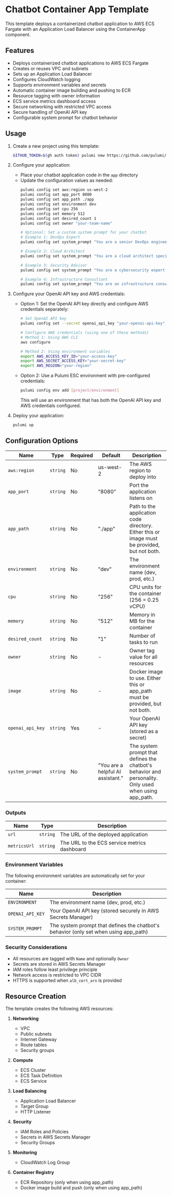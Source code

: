 # Chatbot Container App Template

This template deploys a containerized chatbot application to AWS ECS Fargate with an Application Load Balancer using the ContainerApp component.

## Features

- Deploys containerized chatbot applications to AWS ECS Fargate
- Creates or reuses VPC and subnets
- Sets up an Application Load Balancer
- Configures CloudWatch logging
- Supports environment variables and secrets
- Automatic container image building and pushing to ECR
- Resource tagging with owner information
- ECS service metrics dashboard access
- Secure networking with restricted VPC access
- Secure handling of OpenAI API key
- Configurable system prompt for chatbot behavior

## Usage

1. Create a new project using this template:
   ```bash
   GITHUB_TOKEN=$(gh auth token) pulumi new https://github.com/pulumi/initech-co-templates/chatbot-container-app
   ```

2. Configure your application:
   - Place your chatbot application code in the `app` directory
   - Update the configuration values as needed:
     ```bash
     pulumi config set aws:region us-west-2
     pulumi config set app_port 8080
     pulumi config set app_path ./app
     pulumi config set environment dev
     pulumi config set cpu 256
     pulumi config set memory 512
     pulumi config set desired_count 1
     pulumi config set owner "your-team-name"
     
     # Optional: Set a custom system prompt for your chatbot
     # Example 1: DevOps Expert
     pulumi config set system_prompt "You are a senior DevOps engineer with expertise in cloud infrastructure and automation. You provide clear, concise answers with practical examples. You always consider security best practices and cost optimization in your responses."
     
     # Example 2: Cloud Architect
     pulumi config set system_prompt "You are a cloud architect specializing in AWS and infrastructure as code. You explain complex cloud concepts in simple terms and provide architecture diagrams in ASCII art. You emphasize scalability, reliability, and security in your recommendations."
     
     # Example 3: Security Advisor
     pulumi config set system_prompt "You are a cybersecurity expert focused on cloud security and compliance. You provide detailed security recommendations while explaining the 'why' behind each suggestion. You reference relevant compliance frameworks and security best practices."
     
     # Example 4: Infrastructure Consultant
     pulumi config set system_prompt "You are an infrastructure consultant with deep knowledge of modern cloud platforms. You help teams optimize their infrastructure while balancing cost, performance, and maintainability. You provide specific examples and code snippets when relevant."
     ```

3. Configure your OpenAI API key and AWS credentials:
   - Option 1: Set the OpenAI API key directly and configure AWS credentials separately:
     ```bash
     # Set OpenAI API key
     pulumi config set --secret openai_api_key "your-openai-api-key"
     
     # Configure AWS credentials (using one of these methods)
     # Method 1: Using AWS CLI
     aws configure
     
     # Method 2: Using environment variables
     export AWS_ACCESS_KEY_ID="your-access-key"
     export AWS_SECRET_ACCESS_KEY="your-secret-key"
     export AWS_REGION="your-region"
     ```
   - Option 2: Use a Pulumi ESC environment with pre-configured credentials:
     ```bash
     pulumi config env add [project/environment]
     ```
     This will use an environment that has both the OpenAI API key and AWS credentials configured.

4. Deploy your application:
   ```bash
   pulumi up
   ```

## Configuration Options

| Name | Type | Required | Default | Description |
|------|------|----------|---------|-------------|
| `aws:region` | `string` | No | us-west-2 | The AWS region to deploy into |
| `app_port` | `string` | No | "8080" | Port the application listens on |
| `app_path` | `string` | No | "./app" | Path to the application code directory. Either this or image must be provided, but not both. |
| `environment` | `string` | No | "dev" | The environment name (dev, prod, etc.) |
| `cpu` | `string` | No | "256" | CPU units for the container (256 = 0.25 vCPU) |
| `memory` | `string` | No | "512" | Memory in MB for the container |
| `desired_count` | `string` | No | "1" | Number of tasks to run |
| `owner` | `string` | No | - | Owner tag value for all resources |
| `image` | `string` | No | - | Docker image to use. Either this or app_path must be provided, but not both. |
| `openai_api_key` | `string` | Yes | - | Your OpenAI API key (stored as a secret) |
| `system_prompt` | `string` | No | "You are a helpful AI assistant." | The system prompt that defines the chatbot's behavior and personality. Only used when using app_path. |

### Outputs

| Name | Type | Description |
|------|------|-------------|
| `url` | `string` | The URL of the deployed application |
| `metricsUrl` | `string` | The URL to the ECS service metrics dashboard |

### Environment Variables

The following environment variables are automatically set for your container:

| Name | Description |
|------|-------------|
| `ENVIRONMENT` | The environment name (dev, prod, etc.) |
| `OPENAI_API_KEY` | Your OpenAI API key (stored securely in AWS Secrets Manager) |
| `SYSTEM_PROMPT` | The system prompt that defines the chatbot's behavior (only set when using app_path) |

### Security Considerations

- All resources are tagged with `Name` and optionally `Owner`
- Secrets are stored in AWS Secrets Manager
- IAM roles follow least privilege principle
- Network access is restricted to VPC CIDR
- HTTPS is supported when `alb_cert_arn` is provided

## Resource Creation

The template creates the following AWS resources:

1. **Networking**
   - VPC
   - Public subnets
   - Internet Gateway
   - Route tables
   - Security groups

2. **Compute**
   - ECS Cluster
   - ECS Task Definition
   - ECS Service

3. **Load Balancing**
   - Application Load Balancer
   - Target Group
   - HTTP Listener

4. **Security**
   - IAM Roles and Policies
   - Secrets in AWS Secrets Manager
   - Security Groups

5. **Monitoring**
   - CloudWatch Log Group

6. **Container Registry**
   - ECR Repository (only when using app_path)
   - Docker image build and push (only when using app_path) 